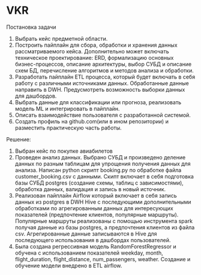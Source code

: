 # VKR
Постановка задачи 
1.	 Выбрать кейс предметной области.
2.	 Построить пайплайн для сбора, обработки и хранения данных рассматриваемого кейса. Дополнительно может включать техническое проектирование: ERD, формализацию основных бизнес-процессов, описание архитектуры, выбор СУБД и описание схем БД, перечисление  алгоритмов и методов анализа и обработки.   
3.	 Разработать пайплайн ETL процесса, который будет включать в себя работу с различными источниками данных.  Обработанные данные направить в DWH. Предусмотреть  возможность выборки данных для дашбордов.
4.	 Выбрать данные для классификации или прогноза, реализовать модель ML и интегрировать в пайплайн.
5.	 Описать взаимодействие пользователя с разработанной системой. 
6.	 Создать профиль на github.com(или в ином репозитории) и разместить практическую часть работы.

Решение:
1. Выбран кейс по покупке авиабилетов 
2. Проведен анализ данных. Выбрано СУБД и произведено деление данных по разным таблицам для упрощения получения данных для анализа. Написан python скрипт booking.py по обработке файла customer_booking.csv с данными. Скипт включает в себя подготовка базы СУБД postgres (создание схемы, таблиц с зависимостями), обработка данных, валидация и запись в новый источник. 
3. Реализован пайплайн Airflow который включает в себя запись данных из postgres в DWH Hive с последующими дополнительными обработками по агрегированным данных для интересующих показателей (предпочтение клиентов, популярные маршруты). Популярные маршруты реализованы с помощью инструмента spark получая данные из базы postgres, а предпочтения клиентов из файла csv. Агрегированные данные записываются в Hive для последующего использования в дашбордах пользователей. 
4. Была создана регрессивная модель RandomForestRegressor и обучена с использованием показателей weekday, month, flight_duration, flight_distance, num_passengers, weather. Создание и обучение модели внедрено в ETL airflow. 

 

